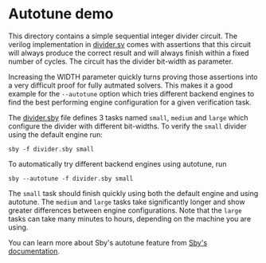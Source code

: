 # Autotune demo

This directory contains a simple sequential integer divider circuit. The
verilog implementation in [divider.sv](divider.sv) comes with assertions that
this circuit will always produce the correct result and will always finish
within a fixed number of cycles. The circuit has the divider bit-width as
parameter.

Increasing the WIDTH parameter quickly turns proving those assertions into a
very difficult proof for fully autmated solvers. This makes it a good example
for the `--autotune` option which tries different backend engines to find the
best performing engine configuration for a given verification task.

The [divider.sby](divider.sby) file defines 3 tasks named `small`, `medium` and
`large` which configure the divider with different bit-widths. To verify the
`small` divider using the default engine run:

    sby -f divider.sby small

To automatically try different backend engines using autotune, run

    sby --autotune -f divider.sby small

The `small` task should finish quickly using both the default engine and using
autotune. The `medium` and `large` tasks take significantly longer and show
greater differences between engine configurations. Note that the `large` tasks
can take many minutes to hours, depending on the machine you are using.

You can learn more about Sby's autotune feature from [Sby's
documentation](https://symbiyosys.readthedocs.io/en/latest/autotune.html).
